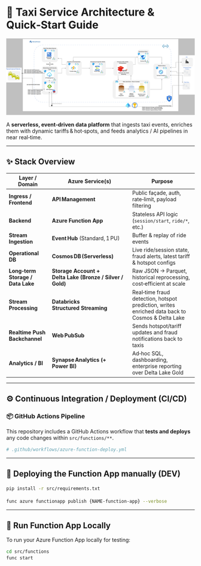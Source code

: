 # 🚖 Taxi Service Architecture & Quick‑Start Guide

![Architecture Diagram](docs/taxi_architecture2.png)

A **serverless, event‑driven data platform** that ingests taxi events, enriches them with dynamic tariffs & hot‑spots, and feeds analytics / AI pipelines in near real‑time.

---

## ✨ Stack Overview

| Layer / Domain      | Azure Service(s) | Purpose |
|---------------------|------------------|---------|
| **Ingress / Frontend** | **API Management** | Public façade, auth, rate‑limit, payload filtering |
| **Backend** | **Azure Function App** | Stateless API logic (`session/start`, `ride/*`, etc.) |
| **Stream Ingestion** | **Event Hub** (Standard, 1 PU) | Buffer & replay of ride events |
| **Operational DB** | **Cosmos DB (Serverless)** | Live ride/session state, fraud alerts, latest tariff & hotspot configs |
| **Long‑term Storage / Data Lake** | **Storage Account + Delta Lake (Bronze / Silver / Gold)** | Raw JSON → Parquet, historical reprocessing, cost‑efficient at scale |
| **Stream Processing** | **Databricks Structured Streaming** | Real‑time fraud detection, hotspot prediction, writes enriched data back to Cosmos & Delta Lake |
| **Realtime Push Backchannel** | **Web PubSub** | Sends hotspot/tariff updates and fraud notifications back to taxis |
| **Analytics / BI** | **Synapse Analytics (+ Power BI)** | Ad‑hoc SQL, dashboarding, enterprise reporting over Delta Lake Gold |


---

## ⚙️ Continuous Integration / Deployment (CI/CD)

### 📦 GitHub Actions Pipeline

This repository includes a GitHub Actions workflow that **tests and deploys** any code changes within `src/functions/**`.

```yaml
# .github/workflows/azure-function-deploy.yml
```
---
## 🚀 Deploying the Function App manually (DEV)


```bash
pip install -r src/requirements.txt

func azure functionapp publish {NAME-function-app} --verbose
```
---
## 🧪 Run Function App Locally

To run your Azure Function App locally for testing:

```bash
cd src/functions
func start
